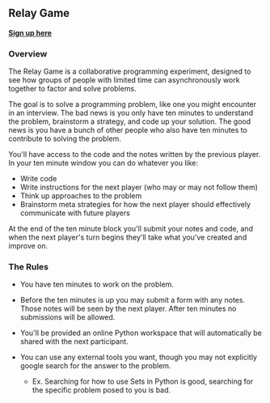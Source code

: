 ## Relay Game

**[Sign up here]("https://goo.gl/forms/rYoLcsrj7hPIt0hZ2")** 

### Overview

The Relay Game is a collaborative programming experiment, designed to see how groups of people with limited time can asynchronously work together to factor and solve problems.

The goal is to solve a programming problem, like one you might encounter in an interview. The bad news is you only have ten minutes to understand the problem, brainstorm a strategy, and code up your solution. The good news is you have a bunch of other people who also have ten minutes to contribute to solving the problem. 

You'll have access to the code and the notes written by the previous player. In your ten minute window you can do whatever you like: 
- Write code
- Write instructions for the next player (who may or may not follow them)
- Think up approaches to the problem
- Brainstorm meta strategies for how the next player should effectively communicate with future players

At the end of the ten minute block you'll submit your notes and code, and when the next player's turn begins they'll take what you've created and improve on.

### The Rules

- You have ten minutes to work on the problem. 

- Before the ten minutes is up you may submit a form with any notes. Those notes will be seen by the next player. After ten minutes no submissions will be allowed.

- You'll be provided an online Python workspace that will automatically be shared with the next participant. 

- You can use any external tools you want, though you may not explicitly google search for the answer to the problem.
   - Ex. Searching for how to use Sets in Python is good, searching for the specific problem posed to you is bad.
   
